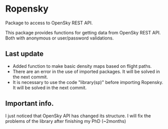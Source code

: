 
<!-- README.md is generated from README.Rmd. Please edit that file -->
Ropensky
========

Package to access to OpenSky REST API.

This package provides functions for getting data from OpenSky REST API. Both with anonymous or user/password validations.

Last update
-----------

-   Added function to make basic density maps based on flight paths.
-   There are an error in the use of imported packages. It will be solved in the next commit.
-   It is necessary to use the code "library(sp)" before importing Ropensky. It will be solved in the next commit.


Important info.
-----------
I just noticed that OpenSky API has changed its structure. I will fix the problems of the library after finishing my PhD (~2months)

